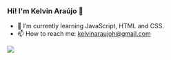 ### Hi! I'm Kelvin Araújo 👋
- 🌱 I’m currently learning JavaScript, HTML and CSS.
- 📫 How to reach me: kelvinaraujoh@gmail.com


<picture>
<source 
  srcset="https://github-readme-stats.vercel.app/api?username=kelvin-araujo&show_icons=true&count_private=true&theme=dracula"
  media="(prefers-color-scheme: dark)"/>
<source
  srcset="https://github-readme-stats.vercel.app/api?username=kelvin-araujo&show_icons=true&count_private=true"
  media="(prefers-color-scheme: light), (prefers-color-scheme: no-preference)"
/>
<img src="https://github-readme-stats.vercel.app/api?username=kelvin-araujo&show_icons=true&count_private=true" />
</picture>
